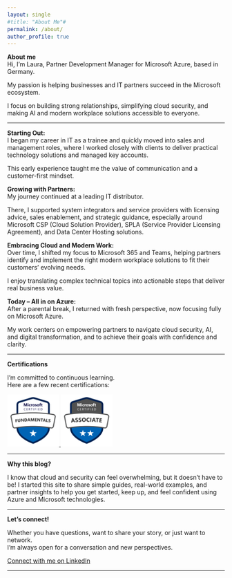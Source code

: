 ```yaml
---
layout: single
#title: "About Me"#
permalink: /about/
author_profile: true
---
```

**About me**<br>
Hi, I’m Laura, Partner Development Manager for Microsoft Azure, based in Germany.

My passion is helping businesses and IT partners succeed in the Microsoft ecosystem.<br> 

I focus on building strong relationships, simplifying cloud security, and making AI and modern workplace solutions accessible to everyone.

---

**Starting Out:**  
I began my career in IT as a trainee and quickly moved into sales and management roles, where I worked closely with clients to deliver practical technology solutions and managed key accounts.<br> 

This early experience taught me the value of communication and a customer-first mindset.

**Growing with Partners:**  
My journey continued at a leading IT distributor.<br> 

There, I supported system integrators and service providers with licensing advice, sales enablement, and strategic guidance, especially around Microsoft CSP (Cloud Solution Provider), SPLA (Service Provider Licensing Agreement), and Data Center Hosting solutions.

**Embracing Cloud and Modern Work:**  
Over time, I shifted my focus to Microsoft 365 and Teams, helping partners identify and implement the right modern workplace solutions to fit their customers’ evolving needs.<br> 

I enjoy translating complex technical topics into actionable steps that deliver real business value.

**Today – All in on Azure:**  
After a parental break, I returned with fresh perspective, now focusing fully on Microsoft Azure.<br> 

My work centers on empowering partners to navigate cloud security, AI, and digital transformation, and to achieve their goals with confidence and clarity.

---

**Certifications**


I’m committed to continuous learning.<br>
Here are a few recent certifications:

<a href="https://learn.microsoft.com/de-de/users/laura-2595/credentials/6ed65f3e147537c0" target="_blank">
  <img src="/assets/images/MS-900.png" alt="Microsoft 365 Certified: Fundamentals" width="120"/>
</a>
<a href="https://learn.microsoft.com/de-de/users/laura-2595/credentials/f0b59a8fa749b198" target="_blank">
  <img src="/assets/images/Ms-700.png" alt="Microsoft 365 Certified: Teams Administrator Associate" width="120"/>
</a>

---

**Why this blog?**  


I know that cloud and security can feel overwhelming, but it doesn’t have to be! I started this site to share simple guides, real-world examples, and partner insights to help you get started, keep up, and feel confident using Azure and Microsoft technologies.


---

**Let’s connect!**


Whether you have questions, want to share your story, or just want to network. <br>
I’m always open for a conversation and new perspectives.

[Connect with me on LinkedIn](https://www.linkedin.com/in/laura-v%C3%B6lker-1885451b5/)

---

